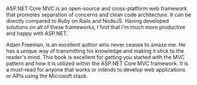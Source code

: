 ASP.NET Core MVC is an open-source and cross-platform web framework that promotes separation of concerns and clean code architecture. It can be directly compared to Ruby on Rails and NodeJS. Having developed solutions on all of these frameworks, I find that I'm much more productive and happy with ASP.NET.

Adam Freeman, is an excellent author who never ceases to amaze me. He has a unique way of transmitting his knowledge and making it stick to the reader's mind. This book is excellent for getting you started with the MVC pattern and how it is utilized within the ASP.NET Core MVC framework. It is a must-read for anyone that works or intends to develop web applications or APIs using the Microsoft stack.